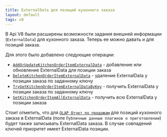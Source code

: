 ```yaml
---
title: ExternalData для позиций кухонного заказа
layout: default
tags: v8
---
```


В Api V8 были расширены возможности задания внешней информации (`ExternalData`) для кухонного заказа. Теперь ее можно давать и для позиций заказа.

Для этого было добавлено следующие операции:

- [`AddOrUpdateKitchenOrderItemExternalData`](https://iiko.github.io/front.api.sdk/v8/html/M_Resto_Front_Api_IOperationService_AddOrUpdateKitchenOrderItemExternalData.htm) - добавление или обновление ExternalData для позиции заказа
- [`DeleteKitchenOrderItemExternalData`](https://iiko.github.io/front.api.sdk/v8/html/M_Resto_Front_Api_IOperationService_DeleteKitchenOrderItemExternalData.htm) - удаление ExternalData у позиции заказа по заданному ключу
- [`TryGetKitchenOrderItemExternalDataByKey`](https://iiko.github.io/front.api.sdk/v8/html/M_Resto_Front_Api_IOperationService_TryGetKitchenOrderItemExternalDataByKey.htm) - получить ExternalData у позиции  заказа по заданному ключу
- [`GetKitchenOrderItemAllExternalData`](https://iiko.github.io/front.api.sdk/v8/html/M_Resto_Front_Api_IOperationService_GetKitchenOrderItemAllExternalData.htm) - получить всю ExternalData у позиции заказа

Стоит отметить, что для [`OLAP Отчет по продажам`](https://ru.iiko.help/articles/iikooffice-8-7/topic-109) для позиций кухонного заказа в ExternalData (поле `Публичные данные плагинов о приготовлении`) будет также записывать ExternalData заказа. В случае совпадений ключей приоритет имеет ExternalData позиции.
